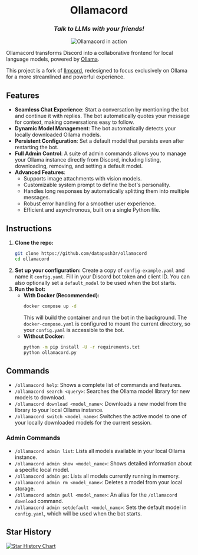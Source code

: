 <h1 align="center">
  Ollamacord
</h1>

<h3 align="center"><i>
  Talk to LLMs with your friends!
</i></h3>

<p align="center">
  <img src="https://github.com/user-attachments/assets/7791cc6b-6755-484f-a9e3-0707765b081f" alt="Ollamacord in action">
</p>

Ollamacord transforms Discord into a collaborative frontend for local language models, powered by [Ollama](https://ollama.com).

This project is a fork of [llmcord](https://github.com/jakobdylanc/llmcord), redesigned to focus exclusively on Ollama for a more streamlined and powerful experience.

## Features

* **Seamless Chat Experience**: Start a conversation by mentioning the bot and continue it with replies. The bot automatically quotes your message for context, making conversations easy to follow.
* **Dynamic Model Management**: The bot automatically detects your locally downloaded Ollama models.
* **Persistent Configuration**: Set a default model that persists even after restarting the bot.
* **Full Admin Control**: A suite of admin commands allows you to manage your Ollama instance directly from Discord, including listing, downloading, removing, and setting a default model.
* **Advanced Features**:
    * Supports image attachments with vision models.
    * Customizable system prompt to define the bot's personality.
    * Handles long responses by automatically splitting them into multiple messages.
    * Robust error handling for a smoother user experience.
    * Efficient and asynchronous, built on a single Python file.

## Instructions

1.  **Clone the repo:**
    ```bash
    git clone https://github.com/datapush3r/ollamacord
    cd ollamacord
    ```
2.  **Set up your configuration:**
    Create a copy of `config-example.yaml` and name it `config.yaml`. Fill in your Discord bot token and client ID. You can also optionally set a `default_model` to be used when the bot starts.
3.  **Run the bot:**
    * **With Docker (Recommended):**
        ```bash
        docker compose up -d
        ```
        This will build the container and run the bot in the background. The `docker-compose.yaml` is configured to mount the current directory, so your `config.yaml` is accessible to the bot.
    * **Without Docker:**
        ```bash
        python -m pip install -U -r requirements.txt
        python ollamacord.py
        ```

## Commands

* `/ollamacord help`: Shows a complete list of commands and features.
* `/ollamacord search <query>`: Searches the Ollama model library for new models to download.
* `/ollamacord download <model_name>`: Downloads a new model from the library to your local Ollama instance.
* `/ollamacord switch <model_name>`: Switches the active model to one of your locally downloaded models for the current session.

### Admin Commands

* `/ollamacord admin list`: Lists all models available in your local Ollama instance.
* `/ollamacord admin show <model_name>`: Shows detailed information about a specific local model.
* `/ollamacord admin ps`: Lists all models currently running in memory.
* `/ollamacord admin rm <model_name>`: Deletes a model from your local storage.
* `/ollamacord admin pull <model_name>`: An alias for the `/ollamacord download` command.
* `/ollamacord admin setdefault <model_name>`: Sets the default model in `config.yaml`, which will be used when the bot starts.

## Star History

<a href="https://star-history.com/#datapush3r/ollamacord&Date">
  <picture>
    <source media="(prefers-color-scheme: dark)" srcset="https://api.star-history.com/svg?repos=datapush3r/ollamacord&type=Date&theme=dark" />
    <source media="(prefers-color-scheme: light)" srcset="https://api.star-history.com/svg?repos=datapush3r/ollamacord&type=Date" />
    <img alt="Star History Chart" src="https://api.star-history.com/svg?repos=datapush3r/ollamacord&type=Date" />
  </picture>
</a>

